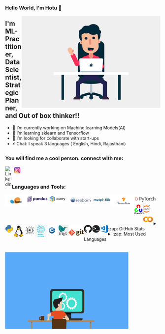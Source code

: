 ### Hello World, I'm Hotu 👋

 <img align="right" alt="GIF" src="https://github.com/HotuRam/HotuRam/blob/main/hello.gif?raw=true" width="450" height="300" />
<!--  <img align="right" alt="GIF" src="https://github.com/HotuRam/HotuRam/blob/main/welcome.gif?raw=true" width="500" height="220" /> -->


## I'm ML-Practitioner, Data Scientist, Strategic Planner, and Out of box thinker!!                                                           

                                                                       
- 🔭 I’m currently working on Machine learning Models(AI)            
- 🌱 I’m learning sklearn and Tensorflow
- 👯 I’m looking for collaborate with start-ups
- ⚡ Chat: I speak 3 languages ( English, Hindi, Rajasthani)

<!-- - 📫 How to reach me: linkedin - https://www.linkedin.com/in/hotu-ram-a10172204/ -->

 

### You will find me a cool person. connect with me:                                     
                                 
[<img align="left" alt="LinkedIn" width="22px" src="https://cdn.jsdelivr.net/npm/simple-icons@v3/icons/linkedin.svg" />][linkedin]
<!-- [<img align="left" alt="Medium" width="90" src="https://github.com/HotuRam/HotuRam/blob/main/icons/medium.png" />](https://medium.com/@hotugoyal) -->
[<img align="left" alt="insta" width="34px" src="https://github.com/HotuRam/HotuRam/blob/main/icons/insta.jpg" />](https://www.instagram.com/hotugoyal/)

<!-- <img align="right" alt="GIF" src="https://github.com/HotuRam/HotuRam/blob/main/icons/ai.gif" width="350" height="120" /> -->
<br />

<br />

### Languages and Tools:                                                                                           

<img align="left" alt="sklearn" width="70px" src="https://github.com/HotuRam/HotuRam/blob/main/icons/scikit-learn.png" />
<img align="left" alt="pandas" width="70px" src="https://github.com/HotuRam/HotuRam/blob/main/icons/pandas.png" />
<img align="left" alt="numpy" width="70px" src="https://github.com/HotuRam/HotuRam/blob/main/icons/numpy.png" />
<img align="left" alt="seaborn" width="70px" src="https://github.com/HotuRam/HotuRam/blob/main/icons/seaborn.png" />
<img align="left" alt="matplotlib" width="70px" src="https://github.com/HotuRam/HotuRam/blob/main/icons/matplotlib.jpg" />
<img align="left" alt="tensorflow" width="70px" src="https://github.com/HotuRam/HotuRam/blob/main/icons/tensorflow.png" />
<img align="left" alt="pytorch" width="70px" src="https://github.com/HotuRam/HotuRam/blob/main/icons/pytorch.png" />
<img align="left" alt="opencv" width="26px" src="https://github.com/HotuRam/HotuRam/blob/main/icons/opencv.png" />
<img align="left" alt="jupyter" width="26px" src="https://github.com/HotuRam/HotuRam/blob/main/icons/jupyter.png" />
<img align="left" alt="googlecolab" width="36px" src="https://github.com/HotuRam/HotuRam/blob/main/icons/googlecolab.png" />
<img align="left" alt="python" width="26px" src="https://github.com/HotuRam/HotuRam/blob/main/icons/python.png" /> 
<br />
<br />                                      
<img align="left" alt="linux" width="36px" src="https://github.com/HotuRam/HotuRam/blob/main/icons/linex.jpg" /> 
<img align="left" alt="ai" width="36px" src="https://github.com/HotuRam/HotuRam/blob/main/icons/ai.jpg" /> 
<img align="left" alt="ml" width="36px" src="https://github.com/HotuRam/HotuRam/blob/main/icons/ML.png" /> 
<img align="left" alt="c++" width="36px" src="https://github.com/HotuRam/HotuRam/blob/main/icons/c%2B%2B.png" /> 
<img align="left" alt="latex" width="36px" src="https://github.com/HotuRam/HotuRam/blob/main/icons/latex.png" /> 
<img align="left" alt="Git" width="50px" src="https://raw.githubusercontent.com/github/explore/80688e429a7d4ef2fca1e82350fe8e3517d3494d/topics/git/git.png" />
<img align="left" alt="GitHub" width="26px" src="https://raw.githubusercontent.com/github/explore/78df643247d429f6cc873026c0622819ad797942/topics/github/github.png" />
<img align="left" alt="Terminal" width="26px" src="https://raw.githubusercontent.com/github/explore/80688e429a7d4ef2fca1e82350fe8e3517d3494d/topics/terminal/terminal.png" />
<img align="left" alt="Visual Studio Code" width="26px" src="https://raw.githubusercontent.com/github/explore/80688e429a7d4ef2fca1e82350fe8e3517d3494d/topics/visual-studio-code/visual-studio-code.png" /> 


<br /> 
<br /> 

<!--  -->
<!--  -->
<br /> 


<details>
 
  <summary>:zap: GitHub Stats</summary> 
 
  <img align="left" alt="Hotu's GitHub Stats" src="https://github-readme-stats.vercel.app/api?username=HotuRam&show_icons=true&hide_border=true" />
 
</details>  

<!--  -->                         
<!--  -->
<details>
  <summary>:zap: Most Used Languages</summary>

<img align="left" alt="Hotu's GitHub Top Languages" src="https://github-readme-stats.vercel.app/api/top-langs/?username=HotuRam" />

</details>

<!-- [website]: https://holistic-developer.com/ -->
<!-- [youtube]: https: -->
<!-- [instagram]:  -->
[linkedin]: https://www.linkedin.com/in/hotu-ram-m-sc-a10172204/
[Gmail]: hotugoyal@gmail.com
<!-- [portfolio]: https://arsentieva.github.io/profile/ -->

<!-- Refernces:-  -->
<!-- 1. Anna Arsentieva (GitHub) -->
<!-- https://github.com/anuraghazra/github-readme-stats
https://github.com/gautamkrishnar/blog-post-workflow
https://github.com/codeSTACKr/codeSTACKr -->


<br /> 
<br /> 
 <img align="left" alt="GIF" src="https://github.com/HotuRam/HotuRam/blob/main/icons/ml.gif?raw=true" width="400" height="250" />

<!--  <img align="right" alt="GIF" src="https://github.com/HotuRam/HotuRam/blob/main/icons/ai.gif?raw=true" width="400" height="250" /> -->

